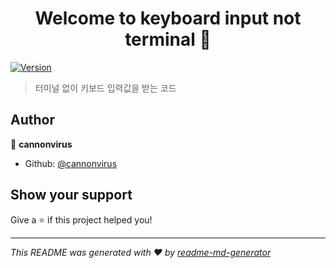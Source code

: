 <h1 align="center">Welcome to keyboard input not terminal 👋</h1>
<p>
  <a href="https://www.npmjs.com/package/keyboard input not terminal" target="_blank">
    <img alt="Version" src="https://img.shields.io/npm/v/keyboard input not terminal.svg">
  </a>
</p>

> 터미널 없이 키보드 입력값을 받는 코드

## Author

👤 **cannonvirus**

* Github: [@cannonvirus](https://github.com/cannonvirus)

## Show your support

Give a ⭐️ if this project helped you!

***
_This README was generated with ❤️ by [readme-md-generator](https://github.com/kefranabg/readme-md-generator)_